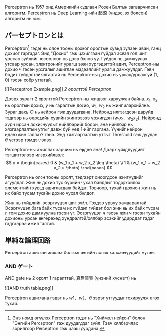 Perceptron нь 1957 онд Америкийн судлаач Розен Балтын загварчилсан алгоритм.
Perceptron нь Deep Learning-ийн 起源 (үндэс, эх болсон) алгоритм нь юм.

## パーセプトロンとは

Perceptron[^1] гэдэг нь олон тооны дохиог оролтын хувьд хүлээн аван, ганц дохиог гаргадаг. Энд "Дохио" гэж цахилгаан гүйдэл эсвэл гол шиг урссан зүйлийг төсөөлсөн нь дээр болов уу. Гүйдэл нь дамжуулах утсаар урсан, электронийг урагш зөөн хүргэдэгтэй адил, Perceptron-ны дохио ч гэсэн урсгалыг ашиглан мэдээллийг урагш дамжуулдаг. Гэвч бодит гүйдэлтэй ялгаатай нь Perceptron-ны дохио нь урсах/урсахгүй (1, 0) гэсэн хоёр утгатай. 

![[Perceptron Example.png]]
*2 оролттой Perceptron*

Дээрх зурагт 2 оролттой Perceptron-ны жишээг харуулсан байна. $x_1$,  $x_2$ нь оролтын дохио, $y$ нь гаралтын дохио, $w_1$,  $w_2$ нь жинг илэрхийлнэ. Зураг дахь ○ нь нейрон гэж дуудагдана. Нейронд илгээгдсэн даруйд тэдгээр нь өөрсдийн хувийн жингээрээ үржигдэн ($w_1x_1$、$w_2x_2$). Нейронд хүрч ирсэн дохионуудыг нийлбэрийг бодон, энэ нийлбэр нь хязгаарлалтын утгыг давж буй үед 1-ийг гаргана. Үүнийг нейрон идэвхжин галлах? гэнэ. Энд хязгаарлалтын утгыг Threshold гэж дуудан $θ$ үсгээр тэмдэглэлээ.

Perceptron-ны ажиллах зарчим нь ердөө энэ! Дээрх үйлдлүүдийг тэгшитгэлээр илэрхийлвэл: 
$$
y = \begin{cases}
    0 & (w_1 x_1 + w_2 x_2 \leq \theta) \\
    1 & (w_1 x_1 + w_2 x_2 > \theta)
\end{cases}
$$

Perceptron нь олон тооны оролт, тэдгээрт оноогдсон жингүүдийг агуулдаг. Жин нь дохио тус бүрийн чухал байдлыг тодорхойлох элементийн хувьд ашиглагдаж байдаг. Товчоор, тухайн дохион жин нь их байх тусам тухайн дохио чухал болдог.

Жин нь гүйдлийн эсэргүүцэл шиг зүйл. Гэхдээ урвуу хамааралтай. Эсэргүүцэл бага байх тусам их гүйдэл гүйдэг бол жин нь их байх тусам л том дохио дамжуулна гэсэн үг. Эсэргүүцэл ч гэсэн жин ч гэсэн тухайн дохионы урсан өнгөрөхөд хүндрэлтэй/хялбар эсэхийг удирддаг гэдэг гэдгээрээ ижил талтай.

## 単純な論理回路

Perceptron ашиглан жишээ болгож энгийн логик хэлхээнүүдийг үүгэе.
### AND ゲート

AND gate нь 2 оролт 1 гаралттай, 真理値表 (үнэний хүснэгт) нь 

![[AND truth table.png]]

Perceptron ашиглана гэдэг нь $w1、w2、θ$ зэрэг утгуудыг тохируулж өгөх тухай.



[^1]: Энэ номд өгүүлэх  Perceptron гэдэг нь "Хиймэл нейрон" болон "Энгийн Perceptron"  гэж дуудагддаг зүйл. Гэвч хялбарчлах зорилгоор Perceptron гэж цааш дурдана.